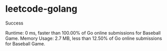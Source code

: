 # leetcode-golang

Success

Runtime: 0 ms, faster than 100.00% of Go online submissions for Baseball Game.
Memory Usage: 2.7 MB, less than 12.50% of Go online submissions for Baseball Game.
